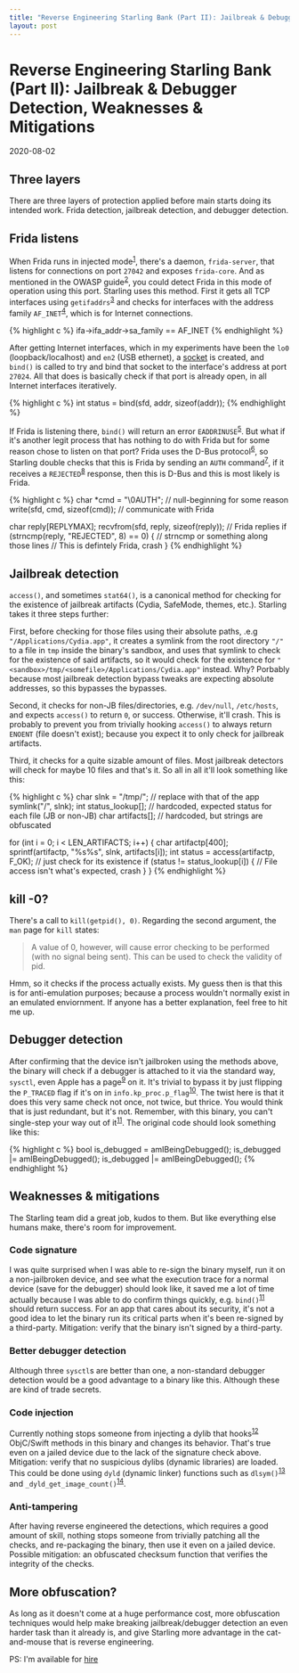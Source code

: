 ```yaml
---
title: "Reverse Engineering Starling Bank (Part II): Jailbreak & Debugger Detection, Weaknesses & Mitigations"
layout: post
---
```



# Reverse Engineering Starling Bank (Part II): Jailbreak & Debugger Detection, Weaknesses & Mitigations
2020-08-02

## Three layers
There are three layers of protection applied before main starts doing its intended work. Frida detection, jailbreak detection, and debugger detection.

##  Frida listens
When Frida runs in injected mode<sup>[1]</sup>, there's a daemon, `frida-server`, that listens for connections on port `27042` and exposes `frida-core`. And as mentioned in the OWASP guide<sup>[2]</sup>, you could detect Frida in this mode of operation using this port. Starling uses this method.
First it gets all TCP interfaces using `getifaddrs`<sup>[3]</sup> and checks for interfaces with the address family `AF_INET`<sup>[4]</sup>, which is for Internet connections. 

{% highlight c %}
ifa->ifa_addr->sa_family == AF_INET
{% endhighlight %}

After getting Internet interfaces, which in my experiments have been the `lo0` (loopback/localhost) and `en2` (USB ethernet), a [socket](http://beej.us/guide/bgipc/html/multi/unixsock.html) is created, and `bind()` is called to try and bind that socket to the interface's address at port `27024`. All that does is basically check if that port is already open, in all Internet interfaces iteratively.

{% highlight c %}
int status = bind(sfd, addr, sizeof(addr));
{% endhighlight %}

If Frida is listening there, `bind()` will return an error `EADDRINUSE`<sup>[5]</sup>. But what if it's another legit process that has nothing to do with Frida but for some reason chose to listen on that port? Frida uses the D-Bus protocol<sup>[6]</sup>, so Starling double checks that this is Frida by sending an `AUTH` command<sup>[7]</sup>, if it receives a `REJECTED`<sup>[8]</sup> response, then this is D-Bus and this is most likely is Frida.

{% highlight c %}
char *cmd = "\0AUTH"; 				// null-beginning for some reason
write(sfd, cmd, sizeof(cmd));			// communicate with Frida

char reply[REPLYMAX];
recvfrom(sfd, reply, sizeof(reply));		// Frida replies
if (strncmp(reply, "REJECTED", 8) == 0) { 	// strncmp or something along those lines
	// This is defintely Frida, crash
}
{% endhighlight %}

## Jailbreak detection 
`access()`, and sometimes `stat64()`, is a canonical method for checking for the existence of jailbreak artifacts (Cydia, SafeMode, themes, etc.). Starling takes it three steps further: 

First, before checking for those files using their absolute paths, .e.g `"/Applications/Cydia.app"`, it creates a symlink from the root directory `"/"` to a file in `tmp` inside the binary's sandbox, and uses that symlink to check for the existence of said artifacts, so it would check for the existence for `"<sandbox>/tmp/<somefile>/Applications/Cydia.app"` instead. Why? Porbably because most jailbreak detection bypass tweaks are expecting absolute addresses, so this bypasses the bypasses. 

Second, it checks for non-JB files/directories, e.g. `/dev/null`, `/etc/hosts`, and expects `access()` to return `0`, or success. Otherwise, it'll crash. This is probably to prevent you from trivially hooking `access()` to always return `ENOENT` (file doesn't exist); because you expect it to only check for jailbreak artifacts.

Third, it checks for a quite sizable amount of files. Most jailbreak detectors will check for maybe 10 files and that's it. So all in all it'll look something like this:


{% highlight c %}
char slnk = "<sandbox>/tmp/<somefile>";	// replace <sandbox> with that of the app
symlink("/", slnk);
int status_lookup[];	// hardcoded, expected status for each file (JB or non-JB)
char artifacts[];	// hardcoded, but strings are obfuscated

for (int i = 0; i < LEN_ARTIFACTS; i++) {
	char artifactp[400];
	sprintf(artifactp, "%s%s", slnk, artifacts[i]);
	int status = access(artifactp, F_OK); 	// just check for its existence
	if (status != status_lookup[i]) {
		// File access isn't what's expected, crash 
	} 
}
{% endhighlight %}

## kill -0?
There's a call to `kill(getpid(), 0)`. Regarding the second argument, the `man` page for `kill` states:
> A value of 0, however, will cause error checking to be performed (with no signal being sent).  This can be used to check the validity of pid.

Hmm, so it checks if the process actually exists. My guess then is that this is for anti-emulation purposes; because a process wouldn't normally exist in an emulated enviornment. If anyone has a better explanation, feel free to hit me up.

## Debugger detection
After confirming that the device isn't jailbroken using the methods above, the binary will check if a debugger is attached to it via the standard way, `sysctl`, even Apple has a page<sup>[9]</sup> on it. It's trivial to bypass it by just flipping the `P_TRACED` flag if it's on in `info.kp_proc.p_flag`<sup>[10]</sup>. The twist here is that it does this very same check not once, not twice, but thrice. You would think that is just redundant, but it's not. Remember, with this binary, you can't single-step your way out of it<sup>[11]</sup>. The original code should look something like this:


{% highlight c %}
bool is_debugged = amIBeingDebugged();
is_debugged |= amIBeingDebugged();
is_debugged |= amIBeingDebugged();
{% endhighlight %}


## Weaknesses & mitigations
The Starling team did a great job, kudos to them. But like everything else humans make, there's room for improvement.

### Code signature
I was quite surprised when I was able to re-sign the binary myself, run it on a non-jailbroken device, and see what the execution trace for a normal device (save for the debugger) should look like, it saved me a lot of time actually because I was able to do confirm things quickly, e.g. `bind()`<sup>[11]</sup> should return success. For an app that cares about its security, it's not a good idea to let the binary run its critical parts when it's been re-signed by a third-party. 
Mitigation: verify that the binary isn't signed by a third-party.


### Better debugger detection
Although three `sysctl`s are better than one, a non-standard debugger detection would be a good advantage to a binary like this. Although these are kind of trade secrets.


### Code injection
Currently nothing stops someone from injecting a dylib that hooks<sup>[12]</sup> ObjC/Swift methods in this binary and changes its behavior. That's true even on a jailed device due to the lack of the signature check above. 
Mitigation: verify that no suspicious dylibs (dynamic libraries) are loaded. This could be done using `dyld` (dynamic linker) functions such as `dlsym()`<sup>[13]</sup> and `_dyld_get_image_count()`<sup>[14]</sup>.


### Anti-tampering
After having reverse engineered the detections, which requires a good amount of skill, nothing stops someone from trivially patching all the checks, and re-packaging the binary, then use it even on a jailed device. 
Possible mitigation: an obfuscated checksum function that verifies the integrity of the checks.


## More obfuscation?
As long as it doesn't come at a huge performance cost, more obfuscation techniques would help make breaking jailbreak/debugger detection an even harder task than it already is, and give Starling more advantage in the cat-and-mouse that is reverse engineering.
<br/>

PS: I'm available for [hire](https://hot3eed.github.io/contact.html)

[1]: https://frida.re/docs/modes/#injected
[2]: https://mobile-security.gitbook.io/mobile-security-testing-guide/ios-testing-guide/0x06j-testing-resiliency-against-reverse-engineering
[3]: https://developer.apple.com/library/archive/documentation/System/Conceptual/ManPages_iPhoneOS/man3/getifaddrs.3.html
[4]: https://opensource.apple.com/source/xnu/xnu-6153.81.5/bsd/sys/socket.h.auto.html
[5]: https://opensource.apple.com/source/xnu/xnu-201/bsd/sys/errno.h.auto.html
[6]: https://en.wikipedia.org/wiki/D-Bus 
[7]: https://dbus.freedesktop.org/doc/dbus-specification.html#auth-command-auth
[8]: https://dbus.freedesktop.org/doc/dbus-specification.html#auth-command-rejected
[9]: https://developer.apple.com/library/archive/qa/qa1361/_index.html
[10]: https://opensource.apple.com/source/xnu/xnu-6153.81.5/bsd/sys/proc.h.auto.html
[11]: https://hot3eed.github.io/2020/07/30/starling_p1_obfuscations.html 
[12]: https://developer.apple.com/documentation/objectivec/1418769-method_exchangeimplementations?language=objc
[13]: https://developer.apple.com/library/archive/documentation/System/Conceptual/ManPages_iPhoneOS/man3/dlsym.3.html
[14]: https://developer.apple.com/library/archive/documentation/System/Conceptual/ManPages_iPhoneOS/man3/dyld.3.html

